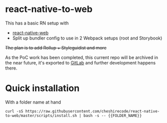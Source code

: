 # react-native-to-web

This has a basic RN setup with
- [react-native-web](https://github.com/necolas/react-native-web/tree/master/packages/react-native-web)
- Split up bundler config to use in 2 Webpack setups (root and Storybook)

~~The plan is to add Rollup + Styleguidist and more~~

As the PoC work has been completed, this current repo will be archived in the near future, it's exported to [GitLab](https://gitlab.com/cheshireCode/react-native-to-web) and further development happens there.

# Quick installation

With a folder name at hand
```
curl -sS https://raw.githubusercontent.com/cheshirecode/react-native-to-web/master/scripts/install.sh | bash -s -- {{FOLDER_NAME}}
```
